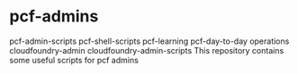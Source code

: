 # pcf-admins
pcf-admin-scripts
pcf-shell-scripts
pcf-learning 
pcf-day-to-day operations
cloudfoundry-admin
cloudfoundry-admin-scripts
This repository contains some useful scripts for pcf admins
